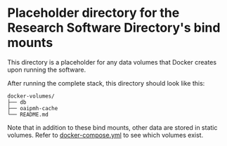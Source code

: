 # Placeholder directory for the Research Software Directory's bind mounts

This directory is a placeholder for any data volumes that Docker creates upon
running the software.

After running the complete stack, this directory should look like this:

```
docker-volumes/
├── db
├── oaipmh-cache
└── README.md
```

Note that in addition to these bind mounts, other data are stored in static
volumes. Refer to [docker-compose.yml](/docker-compose.yml) to see which volumes
exist.

